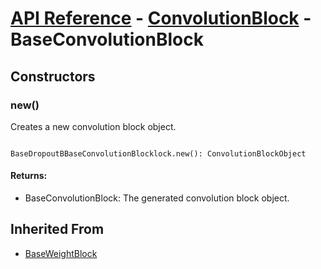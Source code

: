 # [API Reference](../../API.md) - [ConvolutionBlock](../ConvolutionBlock.md) - BaseConvolutionBlock

## Constructors

### new()

Creates a new convolution block object.

```

BaseDropoutBBaseConvolutionBlocklock.new(): ConvolutionBlockObject

```

#### Returns:

* BaseConvolutionBlock: The generated convolution block object.

## Inherited From

* [BaseWeightBlock](../WeightBlocks/BaseWeightBlock.md)

